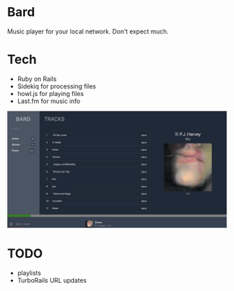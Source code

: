 # Bard

Music player for your local network. Don't expect much.

# Tech

- Ruby on Rails
- Sidekiq for processing files
- howl.js for playing files
- Last.fm for music info

![screenshot](./screenshots/01.png "Screenshot")

# TODO

- playlists
- TurboRails URL updates

